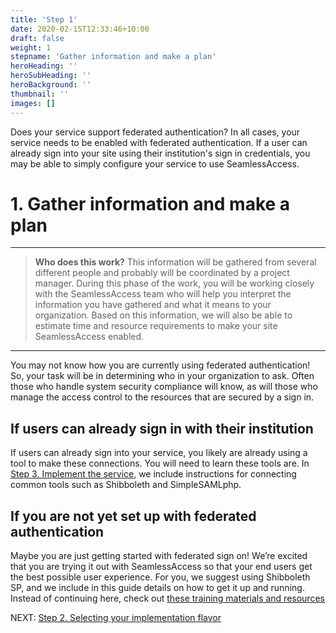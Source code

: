 ```yaml
---
title: 'Step 1'
date: 2020-02-15T12:33:46+10:00
draft: false
weight: 1
stepname: 'Gather information and make a plan'
heroHeading: ''
heroSubHeading: ''
heroBackground: ''
thumbnail: ''
images: []
---
```


Does your service support federated authentication? In all cases, your service needs to be enabled with federated authentication. If a user can already sign into your site using their institution's sign in credentials, you may be able to simply configure your service to use SeamlessAccess.


# 1. Gather information and make a plan

---

> **Who does this work?** This information will be gathered from several different people and probably will be coordinated by a project manager. During this phase of the work, you will be working closely with the SeamlessAccess team who will help you interpret the information you have gathered and what it means to your organization. Based on this information, we will also be able to estimate time and resource requirements to make your site SeamlessAccess enabled.

--- 

You may not know how you are currently using federated authentication! So, your task will be in determining who in your organization to ask. Often those who handle system security compliance will know, as will those who manage the access control to the resources that are secured by a sign in.

## If users can already sign in with their institution

If users can already sign into your service, you likely are already using a tool to make these connections. You will need to learn these tools are. In [Step 3. Implement the service](/step3), we include instructions for connecting common tools such as Shibboleth and SimpleSAMLphp.

## If you are not yet set up with federated authentication

Maybe you are just getting started with federated sign on! We’re excited that you are trying it out with SeamlessAccess so that your end users get the best possible user experience. For you, we suggest using Shibboleth SP, and we include in this guide details on how to get it up and running. Instead of continuing here, check out [these training materials and resources](https://aarc-project.eu/training)

NEXT: [Step 2. Selecting your implementation flavor](../step2)